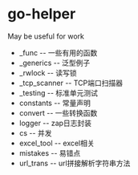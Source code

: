 # go-helper

May be useful for work

+ _func -- 一些有用的函数
+ _generics -- 泛型例子
+ _rwlock -- 读写锁
+ _tcp_scanner -- TCP端口扫描器
+ _testing -- 标准单元测试
+ constants -- 常量声明
+ convert -- 一些转换函数
+ logger -- zap日志封装
+ cs -- 并发
+ excel_tool -- excel相关
+ mistakes -- 易错点
+ url_trans -- url拼接解析字符串方法
